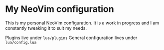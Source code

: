 # My NeoVim configuration
This is my personal NeoVim configuration. It is a work in progress and I am constantly tweaking it to suit my needs.

Plugins live under `lua/plugins`
General configuration lives under `lua/config.lua`
